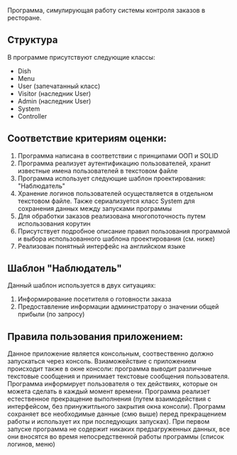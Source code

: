 Программа, симулирующая работу системы контроля заказов в ресторане.

Структура
-

В программе присутствуют следующие классы:
* Dish 
* Menu
* User (запечатанный класс)
* Visitor (наследник User)
* Admin (наследник User)
* System
* Controller

Соответствие критериям оценки:
-
1. Программа написана в соответствии с принципами ООП и SOLID
2. Программа реализует аутентификацию пользователей, хранит известные имена
пользователей в текстовом файле
3. Программа использует следующие шаблон проектирования: "Наблюдатель"
4. Хранение логинов пользователей осуществляется в отдельном текстовом файле.
Также сериализуется класс System для сохранения данных между запусками программы
5. Для обработки заказов реализована многопоточность путем использования корутин
6. Присутствует подробное описание правил пользования программой и выбора
использованного шаблона проектирования (см. ниже)
7. Реализован понятный интерфейс на английском языке


Шаблон "Наблюдатель"
-
Данный шаблон используется в двух ситуациях:
1. Информирование посетителя о готовности заказа
2. Предоставление информации администратору о значении общей прибыли (по запросу)


Правила пользования приложением:
-
Данное приложение является консольным, соотвественно должно запускаться через
консоль. Взиаможействие с приложением происходит также в окне консоли: программа
выводит различные текстовые сообщения и принимает текстовые сообщения пользователя.
Программа информирует пользователя о тех действиях, которые он можета сделать 
в каждый момент времени. Программа реализет естественное прекращение выполнения
(путем взаимодействия с интерфейсом, без принужитльного закрытия окна консоли).
Программ сохраняет все необходимые данные (смю выше) перед прекращением работы
и использует их при последующих запусках). При первом запуске программа не содержит
никаких предзагруженных данных, все они вносятся во время непосредственной работы
программы (список логинов, меню)